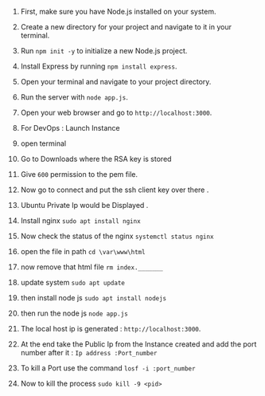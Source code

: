1. First, make sure you have Node.js installed on your system.
2. Create a new directory for your project and navigate to it in your terminal.
3. Run `npm init -y` to initialize a new Node.js project.
4. Install Express by running `npm install express`.
5. Open your terminal and navigate to your project directory.
6. Run the server with `node app.js`.
7. Open your web browser and go to `http://localhost:3000`.

1. For DevOps : Launch Instance
2. open terminal
3. Go to Downloads where the RSA key is stored
4. Give `600` permission to the pem file. 
5. Now go to connect and put the ssh client key over there .
6. Ubuntu Private Ip would be Displayed .
7. Install nginx `sudo apt install nginx`
8. Now check the status of the nginx `systemctl status nginx`
9. open the file in path `cd \var\www\html`
10. now remove that html file `rm index._______`
11. update system `sudo apt update`
12. then install node js `sudo apt install nodejs`
13. then run the node js `node app.js`
14. The local host ip is generated : `http://localhost:3000`.
15. At the end take the Public Ip from the Instance created and add the port number after it : `Ip address :Port_number`
16. To kill a Port use the command `losf -i :port_number`
17. Now to kill the process `sudo kill -9 <pid>`
 
